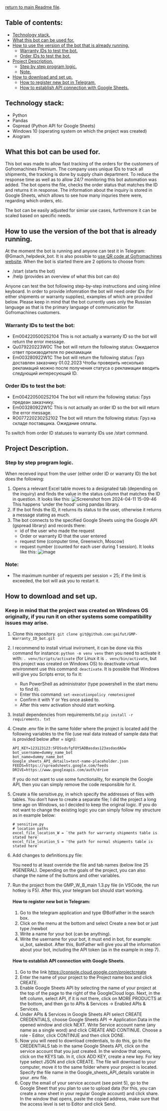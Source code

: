 [return to main Readme file](https://github.com/gaifut/GMP-Warranty_ID_bot/blob/main/README.md).

## Table of contents:
- [Technology stack.](#Technology-stack)
- [What this bot can be used for.](#What-this-bot-can-be-used-for)
- [How to use the version of the bot that is already running.](#How-to-use-the-version-of-the-bot-that-is-already-running)
  - [Warranty IDs to test the bot.](#Warranty-IDs-to-test-the-bot)
  - [Order IDs to test the bot.](#Order-IDs-to-test-the-bot)
- [Project Description.](#Project-Description)
  - [Step by step program logic.](#Step-by-step-program-logic)
  - [Note.](#Note)
- [How to download and set up.](#How-to-download-and-set-up)
  - [How to register new bot in Telegram.](#How-to-register-new-bot-in-Telegram)
  - [How to establish API connection with Google Sheets.](#How-to-establish-API-connection-with-Google-Sheets)

## Technology stack:
- Python
- Pandas
- Gspread (Python API for Google Sheets)
- Windows 10 (operating system on which the project was created)
- Aiogram

## What this bot can be used for.
This bot was made to allow fast tracking of the orders for the customers of Gofromachines Premium. The company uses unique IDs to track all shipments, the tracking is done by supply chain department. To reduce the response time as well as to allow 24/7 monitoring this bot automation was added. The bot opens the file, checks the order status that matches the ID and returns it in response. The information about the inquiry is stored in Google Sheets, which allows to see how many inquries there were, regarding which orders, etc.

The bot can be easily adjusted for simiar use cases, furthremore it can be scaled based on specific needs.

## How to use the version of the bot that is already running.
At the moment the bot is running and anyone can test it in Telegram: @Gmach_helpdesk_bot. It is also possible to [use QR code at Gofromachines website](http://g-mach.ru/servisy-dlya-klientov).
When the bot is started there are 2 options to choose from:
- /start (starts the bot)
- /help (provides an overview of what this bot can do)

Anyone can test the bot following step-by-step instructions and using inline keyboard.
In order to provide infomration the bot will need order IDs (for either shipments or warranty supplies), examples of which are provided below. Please keep in mind that the bot currently uses only the Russian language as that is the primary language of communication for Gofromachines customers.
### Warranty IDs to test the bot:
 - Em0042205002S2104
   This is not actually a warranty ID so the bot will return the error message.
 - Qu079220223W0C
   The bot will return the following status: Ожидается ответ производителя по рекламации
 - Em003280922W1C
  The bot will return the following status: Груз доставлен заказчику 01.02.2023
Чтобы проверить несколько рекламаций можно после получения статуса о рекламации вводить следующий интересующий ID.
### Order IDs to test the bot:
 - Em0042205002S2104
  The bot will return the following status: Груз предеан заказчику.
 - Em003280922W1C
    This is not actually an order ID so the bot will return the error message.
 - RO0772202302S2102
   The bot will return the following status: Груз на складе поставщика. Ожидание оплаты.
   
To switch from order ID statuses to warranty IDs use /start command.

## Project Description.
### Step by step program logic.
When received input from the user (either order ID or warranty ID) the bot does the following:
1. Opens a relevant Excel table moves to a designated tab (depending on the inquiry) and finds the value in the status column that matches the ID in question. It looks like this:
   ![Screenshot from 2024-04-11 15-09-46](https://github.com/gaifut/GMP-Warranty_ID_bot/assets/113767276/636d4a85-a217-46cc-90a3-608edfc2deb9)
This happens 'under the hood' using pandas library.
2. If the bot finds the ID, it returns its status to the user, otherwise it returns a message stating as much.
3. The bot connects to the specified Google Sheets using the Google API (gspread library) and records there:
    - id of the user who made the request
    - Order or warranty ID that the user entered
    - request time (computer time, Greenwich, Moscow)
    - request number (counted for each user during 1 session).
   It looks like this:
   ![image](https://github.com/gaifut/GMP-Warranty_ID_bot/assets/113767276/f4000d2b-4894-4da6-9fb1-2050f47fc799)
### Note:
- The maximum number of requests per session = 25; if the limit is exceeded, the bot will ask you to restart it.

## How to download and set up.
### Keep in mind that the project was created on Windows OS originally, if you run it on other systems some compatibility issues may arise.
1. Clone this repository. ```git clone git@github.com:gaifut/GMP-Warranty_ID_bot.git```
2. I recommend to install virtual inviroment, it can be done via this command for instance: ```python -m venv venv```
   then you need to activate it with: ```. venv/Scripts/activate``` (for Linux it is ```. venv/bin/activate```, but this project was created on Windows OS)
   to deactivate virtual environment use this command: ```deactivate```.
   It is possible that Windows will give you Scripts error, to fix it:
    - Run PowerShell as administrator (type powershell in the start menu to find it).
    - Enter this command: ```set-executionpolicy remotesigned```
    - Confirm it with Y or Yes once asked to.
    - After this venv activation should start working.
3. Install dependencies from requirements.txt
   ```pip install -r requirements. txt```
4. Create .env file in the same folder where the project is located add the following variables to the file (use real data instead of sample data that is provided below after = sign):
   ```
   API_KEY=123123123:SFDSsdsfgfOYSADBasdas123asdasdAGw
   bot_username=dummy_name_bot
   bot_name=dummy_name_bot
   Google_sheets_API_details=test-name-placeholder.json
   FEEDS=https://spreadsheets.google.com/feeds
   DRIVE=https://www.googleapis.com/auth/drive
   ```
   If you do not want to use some functionality, for example the Google API, then you can simply remove the code responsible for it.
5. Create a file sensitive.py, in which specify the addresses of files with tables. You don’t have to create a separate file; I did the project a long time ago on Windows, so I decided to keep the original logic.
   If you do not want to change the existing logic you can simply follow my structure as in example below:
   ```
   # sensitive.py
   # location paths
   excel_file_location_W = `the path for warranty shipments table is stated here`
   excel_file_location_S = 'the path for normal shipments table is stated here`
   ```
6. Add changes to definitions.py file:
    
   You need to at least override the file and tab names (below line 25 #GENERAL). Depending on the goals of the project, you can also change the name of the buttons and other variables.

7. Run the project from the GMP_W_B_main 1.3.py file (in VSCode, the run hotkey is F5). After this, your telegram bot should start working.

   #### How to register new bot in Telegram:
    1. Go to the telegram application and type @BotFather in the search box.
    2. Click on the menu at the bottom and select Create a new bot or just type /newbot
    3. Write a name for your bot (can be anything).
    4. Write the username for your bot, it must end in bot, for example: ui_bot, salesbot.
       After this, BotFather will give you all the information about your bot, including the API token (as in the example in step 7).
   #### How to establish API connection with Google Sheets.
   1. Go to the link https://console.cloud.google.com/projectcreate
   2. Enter the name of your project to the Project name box and click CREATE.
   3. Enable Google Sheets API by selecting the name of your project at the top of the page to the right of the GoogleCloud logo.
      Next, in the left column, select API, if it is not there, click on MORE PRODUCTS at the bottom, and then go to APIs & Services -> Enabled APIs & Services.
   4. Under APIs & Services in Google Sheets API select CREATE CREDENTIALS, choose Google Sheets API -> Application Data in the opened window and click NEXT.
      Write Service account name (any name as a single word) and click CREATE AND CONTINUE.
      Choose a role - Editor, click CONTINUE and then click DONE.
   5. Now you will need to download credentials, to do this, go to the CREDENTIALS tab in the same Google Sheets API, click on the service account that you just created. In the window that opens, click on the KEYS tab. In it, click ADD KEY, create a new key. For key type select JSON and click CREATE. The file will download to your computer, move it to the same folder where your project is located. Specify the file name in the Google_sheets_API_details variable in your .env file.
   6. Copy the email of your service account (see point 5), go to the Google Sheet that you plan to use to upload data (for this, you can create a new sheet in your regular Google account) and click share. In the window that opens, paste the copied address, make sure that the access level is set to Editor and click Send.
